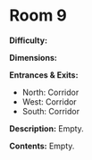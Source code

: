 # Room 9

**Difficulty:** 

**Dimensions:** 

**Entrances & Exits:**
- North: Corridor
- West: Corridor
- South: Corridor

**Description:**
Empty.

**Contents:**
Empty.